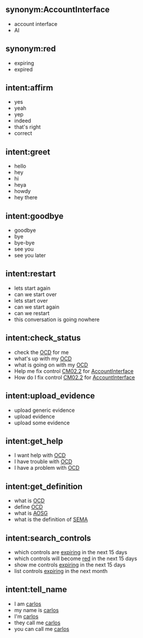 ## synonym:AccountInterface   <!-- synonyms, method 2 -->
- account interface
- AI

## synonym:red
- expiring
- expired

## intent:affirm
- yes
- yeah
- yep
- indeed
- that's right
- correct

## intent:greet
- hello
- hey
- hi
- heya
- howdy
- hey there

## intent:goodbye
- goodbye
- bye
- bye-bye
- see you
- see you later

## intent:restart
- lets start again
- can we start over
- lets start over
- can we start again
- can we restart
- this conversation is going nowhere

## intent:check_status
- check the [OCD](application-name) for me
- what's up with my [OCD](application-name)
- what is going on with my [OCD](application-name)
- Help me fix control [CM02.2](control-name) for [AccountInterface](application-name)
- How do I fix control [CM02.2](control-name) for [AccountInterface](application-name)

## intent:upload_evidence
- upload generic evidence
- upload evidence
- upload some evidence

## intent:get_help
- I want help with [OCD](application-name)
- I have trouble with [OCD](application-name)
- I have a problem with [OCD](application-name)

## intent:get_definition
- what is [OCD](subject)
- define [OCD](subject)
- what is [AOSG](subject)
- what is the definition of [SEMA](subject)

## intent:search_controls
- which controls are [expiring](control_state:red) in the next 15 days
- which controls will become [red](control_state) in the next 15 days
- show me controls [expiring](control_state:red) in the next 15 days
- list controls [expiring](control_state:red) in the next month

## intent:tell_name
- I am [carlos](user-name)
- my name is [carlos](user-name)
- I'm [carlos](user-name)
- they call me [carlos](user-name)
- you can call me [carlos](user-name)
